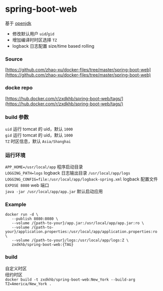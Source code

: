 # spring-boot-web

基于 [openjdk](https://hub.docker.com/_/openjdk/)  
* 修改默认用户 `uid`/`gid`  
* 增加编译时时区选择 `TZ`  
* logback 日志配置 size/time based rolling  

### Source
[https://github.com/zhao-xu/docker-files/tree/master/spring-boot-web](https://github.com/zhao-xu/docker-files/tree/master/spring-boot-web)

### docke repo
[https://hub.docker.com/r/zxdkhb/spring-boot-web/tags/](https://hub.docker.com/r/zxdkhb/spring-boot-web/tags/)

### build 参数
`uid` 运行 tomcat 的 uid，默认 `1000`  
`gid` 运行 tomcat 的 uid，默认 `1000`  
`TZ` 时区信息，默认 `Asia/Shanghai`  

### 运行环境
`APP_HOME=/usr/local/app` 程序启动目录  
`LOGGING_PATH=logs` logback 日志输出目录 `/usr/local/app/logs`  
`LOGGING_CONFIG=file:/usr/local/app/logback-spring.xml` logback 配置文件  
`EXPOSE 8080` web 端口  
`java -jar /usr/local/app/app.jar` 默认启动应用  

### Example
```console
docker run -d \
   --publish 8080:8080 \
   --volume /{path-to-your}/app.jar:/usr/local/app/app.jar:ro \
   --volume /{path-to-your}/application.properties:/usr/local/app/application.properties:ro \
   --volume /{path-to-your}/logs:/usr/local/app/logs:Z \
   zxdkhb/spring-boot-web:{TAG}
```

### build
自定义时区  
纽约时区  
`docker build -t zxdkhb/spring-boot-web:New_York --build-arg TZ=America/New_York .`  
